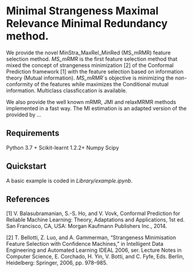 # Minimal Strangeness Maximal Relevance Minimal Redundancy method.

We provide the novel MinStra_MaxRel_MinRed (MS_mRMR) feature selection method.
*MS_mRMR*  is the first feature selection method that mixed the concept of strangeness minimization [2] of the Conformal Prediction framework [1] with the feature selection based on information theory (Mutual information). *MS_mRMR*´s objective is minimizing the non-conformity of the features while maximizes the Conditional mutual information. Multiclass classficcation is available.  

We also provide the well known mRMR, JMI and relaxMRMR methods implemented in a fast way. The MI estimation is an adapted version of the provided by ...


## Requirements

Python 3.7 +
Scikit-learnt 1.2.2+
Numpy 
Scipy 



## Quickstart

A basic example is coded in *Library/example.ipynb*.

## References 

[1] V. Balasubramanian, S.-S. Ho, and V. Vovk, Conformal Prediction
for Reliable Machine Learning: Theory, Adaptations and Applications,
1st ed. San Francisco, CA, USA: Morgan Kaufmann Publishers Inc.,
2014.

[2] T. Bellotti, Z. Luo, and A. Gammerman, “Strangeness Minimisation
Feature Selection with Confidence Machines,” in Intelligent Data Engineering
and Automated Learning IDEAL 2006, ser. Lecture Notes in
Computer Science, E. Corchado, H. Yin, V. Botti, and C. Fyfe, Eds.
Berlin, Heidelberg: Springer, 2006, pp. 978–985.

